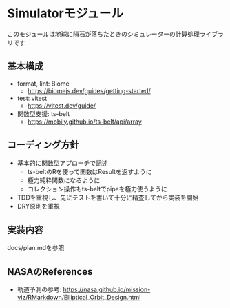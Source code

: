 # Simulatorモジュール
このモジュールは地球に隕石が落ちたときのシミュレーターの計算処理ライブラリです

## 基本構成

- format, lint: Biome
  - https://biomejs.dev/guides/getting-started/
- test: vitest
  - https://vitest.dev/guide/
- 関数型支援: ts-belt
  - https://mobily.github.io/ts-belt/api/array

## コーディング方針

- 基本的に関数型アプローチで記述
  - ts-beltのRを使って関数はResultを返すように
  - 極力純粋関数になるように
  - コレクション操作もts-beltでpipeを極力使うように
- TDDを重視し、先にテストを書いて十分に精査してから実装を開始
- DRY原則を重視

## 実装内容
docs/plan.mdを参照

## NASAのReferences
- 軌道予測の参考: https://nasa.github.io/mission-viz/RMarkdown/Elliptical_Orbit_Design.html